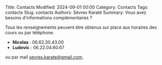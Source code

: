 Title: Contacts
Modified: 2024-09-01 00:00
Category: Contacts
Tags: contacts
Slug: contacts
Authors: Sèvres Karaté 
Summary: Vous avez besoins d'informations complémentaires ?

Tous les renseignements peuvent être obtenus  sur place aux horaires des cours ou par téléphone. 

- __Nicolas__ : 06.62.30.43.00
- __Ludovic__ : 06.22.04.60.67

ou par mail [sevres.karate@gmail.com](mailto://sevres.karate@gmail.com).
